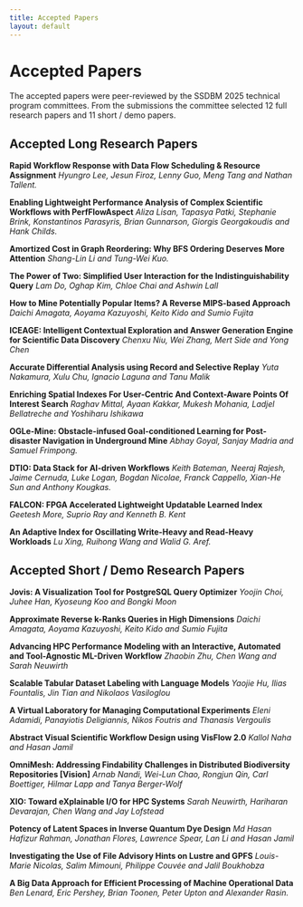 ```yaml
---
title: Accepted Papers
layout: default
---
```


# Accepted Papers

The accepted papers were peer-reviewed by the SSDBM 2025 technical program committees. 
From the submissions the committee selected 12 full research papers and 11 short / demo papers.

## Accepted Long Research Papers

<!-- _Accepted Short Research Papers will also participate in the Poster Session._ -->

**Rapid Workflow Response with Data Flow Scheduling & Resource Assignment**
_Hyungro Lee, Jesun Firoz, Lenny Guo, Meng Tang and Nathan Tallent._

**Enabling Lightweight Performance Analysis of Complex Scientific Workflows with PerfFlowAspect**
_Aliza Lisan, Tapasya Patki, Stephanie Brink, Konstantinos Parasyris, Brian Gunnarson, Giorgis Georgakoudis and Hank Childs._

**Amortized Cost in Graph Reordering: Why BFS Ordering Deserves More Attention**
_Shang-Lin Li and Tung-Wei Kuo._

**The Power of Two: Simplified User Interaction for the Indistinguishability Query**
_Lam Do, Oghap Kim, Chloe Chai and Ashwin Lall_

**How to Mine Potentially Popular Items? A Reverse MIPS-based Approach**
_Daichi Amagata, Aoyama Kazuyoshi, Keito Kido and Sumio Fujita_

**ICEAGE: Intelligent Contextual Exploration and Answer Generation Engine for Scientific Data Discovery**
_Chenxu Niu, Wei Zhang, Mert Side and Yong Chen_

**Accurate Differential Analysis using Record and Selective Replay**
_Yuta Nakamura, Xulu Chu, Ignacio Laguna and Tanu Malik_

**Enriching Spatial Indexes For User-Centric And Context-Aware Points Of Interest Search**
_Raghav Mittal, Ayaan Kakkar, Mukesh Mohania, Ladjel Bellatreche and Yoshiharu Ishikawa_

**OGLe-Mine: Obstacle-infused Goal-conditioned Learning for Post-disaster Navigation in Underground Mine**
_Abhay Goyal, Sanjay Madria and Samuel Frimpong._

**DTIO: Data Stack for AI-driven Workflows**
_Keith Bateman, Neeraj Rajesh, Jaime Cernuda, Luke Logan, Bogdan Nicolae, Franck Cappello, Xian-He Sun and Anthony Kougkas._

**FALCON: FPGA Accelerated Lightweight Updatable Learned Index** 
_Geetesh More, Suprio Ray and Kenneth B. Kent_

**An Adaptive Index for Oscillating Write-Heavy and Read-Heavy Workloads** 
_Lu Xing, Ruihong Wang and Walid G. Aref._ 


## Accepted Short / Demo Research Papers

**Jovis: A Visualization Tool for PostgreSQL Query Optimizer**
_Yoojin Choi, Juhee Han, Kyoseung Koo and Bongki Moon_

**Approximate Reverse k-Ranks Queries in High Dimensions**
_Daichi Amagata, Aoyama Kazuyoshi, Keito Kido and Sumio Fujita_

**Advancing HPC Performance Modeling with an Interactive, Automated and Tool-Agnostic ML-Driven Workflow**
_Zhaobin Zhu, Chen Wang and Sarah Neuwirth_

**Scalable Tabular Dataset Labeling with Language Models**
_Yaojie Hu, Ilias Fountalis, Jin Tian and Nikolaos Vasiloglou_

**A Virtual Laboratory for Managing Computational Experiments**
_Eleni Adamidi, Panayiotis Deligiannis, Nikos Foutris and Thanasis Vergoulis_

**Abstract Visual Scientific Workflow Design using VisFlow 2.0**
_Kallol Naha and Hasan Jamil_

**OmniMesh: Addressing Findability Challenges in Distributed Biodiversity Repositories [Vision]**
_Arnab Nandi, Wei-Lun Chao, Rongjun Qin, Carl Boettiger, Hilmar Lapp and Tanya Berger-Wolf_

**XIO: Toward eXplainable I/O for HPC Systems**
_Sarah Neuwirth, Hariharan Devarajan, Chen Wang and Jay Lofstead_

**Potency of Latent Spaces in Inverse Quantum Dye Design**
_Md Hasan Hafizur Rahman, Jonathan Flores, Lawrence Spear, Lan Li and Hasan Jamil_

**Investigating the Use of File Advisory Hints on Lustre and GPFS**
_Louis-Marie Nicolas, Salim Mimouni, Philippe Couvée and Jalil Boukhobza_

**A Big Data Approach for Efficient Processing of Machine Operational Data**
_Ben Lenard, Eric Pershey, Brian Toonen, Peter Upton and Alexander Rasin._


